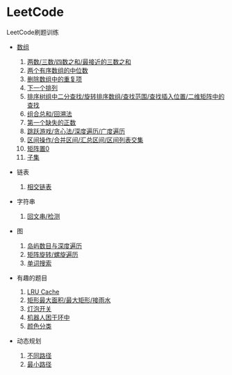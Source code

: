 # LeetCode
LeetCode刷题训练

- [数组](https://leetcode-cn.com/tag/array/)
  1. [两数/三数/四数之和/最接近的三数之和](array/两数之和.md)
  2. [两个有序数组的中位数](array/两个有序数组的中位数.md)
  3. [删除数组中的重复项](array/删除重复项.md)
  4. [下一个排列](array/排列.md)
  5. [排序树组中二分查找/旋转排序数组/查找范围/查找插入位置/二维矩阵中的查找](array/排序数组中的二分查找.md)
  6. [组合总和/回溯法](array/组合总和与回溯法.md)
  7. [第一个缺失的正数](array/第一个缺失的正数.md)
  8. [跳跃游戏/贪心法/深度遍历/广度遍历](array/跳跃游戏.md)
  9. [区间操作/合并区间/汇总区间/区间列表交集](array/区间操作.md)
  10. [矩阵置0](array/矩阵置零.md)
  11. [子集](array/子集.md)
- 链表
  1. [相交链表](linklist/相交链表.md)
- 字符串
  1. [回文串/检测](string/回文串.md)
- 图
  1. [岛屿数目与深度遍历](grid/岛屿数目与图的深度遍历.md)
  2. [矩阵旋转/螺旋遍历](grid/矩阵旋转.md)
  3. [单词搜索](grid/单词搜索.md)
- 有趣的题目
  1. [LRU Cache](funny/LRU缓存.md)
  2. [矩形最大面积/最大矩形/接雨水](funny/矩形最大面积-接雨水.md)
  3. [灯泡开关](funny/灯泡开关.md)
  4. [机器人困于环中](funny/机器人困于环中.md)
  5. [颜色分类](funny/颜色分类.md)

- 动态规划
  1. [不同路径](动态规划/不同路径.md)
  2. [最小路径](动态规划/最小路径.md)

